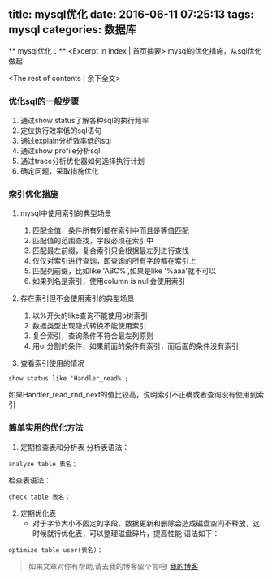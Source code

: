 title: mysql优化
date: 2016-06-11 07:25:13
tags: mysql
categories: 数据库
---
** mysql优化：** <Excerpt in index | 首页摘要>
    mysql的优化措施，从sql优化做起
<!-- more -->
<The rest of contents | 余下全文>

### 优化sql的一般步骤
1. 通过show status了解各种sql的执行频率
2. 定位执行效率低的sql语句
3. 通过explain分析效率低的sql
4. 通过show profile分析sql
5. 通过trace分析优化器如何选择执行计划
6. 确定问题，采取措施优化

### 索引优化措施
1. mysql中使用索引的典型场景
    1. 匹配全值，条件所有列都在索引中而且是等值匹配
    2. 匹配值的范围查找，字段必须在索引中
    3. 匹配最左前缀，复合索引只会根据最左列进行查找
    4. 仅仅对索引进行查询，即查询的所有字段都在索引上
    5. 匹配列前缀，比如like 'ABC%',如果是like '%aaa'就不可以
    6. 如果列名是索引，使用column is null会使用索引

2. 存在索引但不会使用索引的典型场景
    1. 以%开头的like查询不能使用b树索引
    2. 数据类型出现隐式转换不能使用索引
    3. 复合索引，查询条件不符合最左列原则
    4. 用or分割的条件，如果前面的条件有索引，而后面的条件没有索引

3. 查看索引使用的情况
```
show status like 'Handler_read%';
```
如果Handler_read_rnd_next的值比较高，说明索引不正确或者查询没有使用到索引

### 简单实用的优化方法
1. 定期检查表和分析表
分析表语法：
```
analyze table 表名；
```
检查表语法：
```
check table 表名；
```
2. 定期优化表
    - 对于字节大小不固定的字段，数据更新和删除会造成磁盘空间不释放，这时候就行优化表，可以整理磁盘碎片，提高性能
语法如下：
```
optimize table user(表名)；
```









> 如果文章对你有帮助,请去我的博客留个言吧! [我的博客][1]

[1]: http://geeksblog.cc
